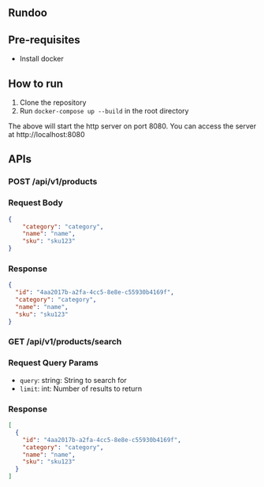 ## Rundoo


## Pre-requisites

- Install docker

## How to run

1. Clone the repository
2. Run `docker-compose up --build` in the root directory

The above will start the http server on port 8080. You can access the server at http://localhost:8080

## APIs

### POST /api/v1/products

### Request Body

```json
{
    "category": "category",
    "name": "name",
    "sku": "sku123"
}
```

### Response

```json
{
  "id": "4aa2017b-a2fa-4cc5-8e8e-c55930b4169f",
  "category": "category",
  "name": "name",
  "sku": "sku123"
}
```

### GET /api/v1/products/search

### Request Query Params

- `query`: string: String to search for
- `limit`: int: Number of results to return

### Response 

```json
[
  {
    "id": "4aa2017b-a2fa-4cc5-8e8e-c55930b4169f",
    "category": "category",
    "name": "name",
    "sku": "sku123"
  }
]
```

